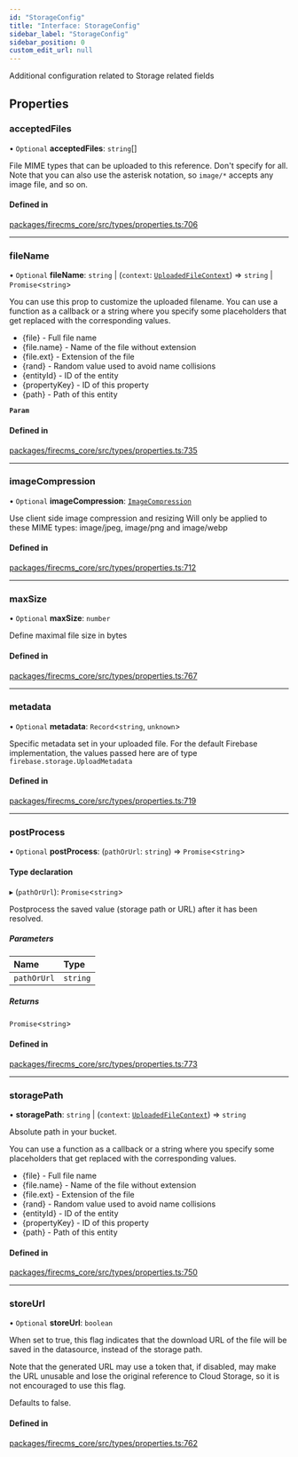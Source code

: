 ```yaml
---
id: "StorageConfig"
title: "Interface: StorageConfig"
sidebar_label: "StorageConfig"
sidebar_position: 0
custom_edit_url: null
---
```


Additional configuration related to Storage related fields

## Properties

### acceptedFiles

• `Optional` **acceptedFiles**: `string`[]

File MIME types that can be uploaded to this reference. Don't specify for
all.
Note that you can also use the asterisk notation, so `image/*`
accepts any image file, and so on.

#### Defined in

[packages/firecms_core/src/types/properties.ts:706](https://github.com/FireCMSco/firecms/blob/d45f3739/packages/firecms_core/src/types/properties.ts#L706)

___

### fileName

• `Optional` **fileName**: `string` \| (`context`: [`UploadedFileContext`](UploadedFileContext.md)) => `string` \| `Promise`\<`string`\>

You can use this prop to customize the uploaded filename.
You can use a function as a callback or a string where you
specify some placeholders that get replaced with the corresponding values.
- {file} - Full file name
- {file.name} - Name of the file without extension
- {file.ext} - Extension of the file
- {rand} - Random value used to avoid name collisions
- {entityId} - ID of the entity
- {propertyKey} - ID of this property
- {path} - Path of this entity

**`Param`**

#### Defined in

[packages/firecms_core/src/types/properties.ts:735](https://github.com/FireCMSco/firecms/blob/d45f3739/packages/firecms_core/src/types/properties.ts#L735)

___

### imageCompression

• `Optional` **imageCompression**: [`ImageCompression`](ImageCompression.md)

Use client side image compression and resizing
Will only be applied to these MIME types: image/jpeg, image/png and image/webp

#### Defined in

[packages/firecms_core/src/types/properties.ts:712](https://github.com/FireCMSco/firecms/blob/d45f3739/packages/firecms_core/src/types/properties.ts#L712)

___

### maxSize

• `Optional` **maxSize**: `number`

Define maximal file size in bytes

#### Defined in

[packages/firecms_core/src/types/properties.ts:767](https://github.com/FireCMSco/firecms/blob/d45f3739/packages/firecms_core/src/types/properties.ts#L767)

___

### metadata

• `Optional` **metadata**: `Record`\<`string`, `unknown`\>

Specific metadata set in your uploaded file.
For the default Firebase implementation, the values passed here are of type
`firebase.storage.UploadMetadata`

#### Defined in

[packages/firecms_core/src/types/properties.ts:719](https://github.com/FireCMSco/firecms/blob/d45f3739/packages/firecms_core/src/types/properties.ts#L719)

___

### postProcess

• `Optional` **postProcess**: (`pathOrUrl`: `string`) => `Promise`\<`string`\>

#### Type declaration

▸ (`pathOrUrl`): `Promise`\<`string`\>

Postprocess the saved value (storage path or URL)
after it has been resolved.

##### Parameters

| Name | Type |
| :------ | :------ |
| `pathOrUrl` | `string` |

##### Returns

`Promise`\<`string`\>

#### Defined in

[packages/firecms_core/src/types/properties.ts:773](https://github.com/FireCMSco/firecms/blob/d45f3739/packages/firecms_core/src/types/properties.ts#L773)

___

### storagePath

• **storagePath**: `string` \| (`context`: [`UploadedFileContext`](UploadedFileContext.md)) => `string`

Absolute path in your bucket.

You can use a function as a callback or a string where you
specify some placeholders that get replaced with the corresponding values.
- {file} - Full file name
- {file.name} - Name of the file without extension
- {file.ext} - Extension of the file
- {rand} - Random value used to avoid name collisions
- {entityId} - ID of the entity
- {propertyKey} - ID of this property
- {path} - Path of this entity

#### Defined in

[packages/firecms_core/src/types/properties.ts:750](https://github.com/FireCMSco/firecms/blob/d45f3739/packages/firecms_core/src/types/properties.ts#L750)

___

### storeUrl

• `Optional` **storeUrl**: `boolean`

When set to true, this flag indicates that the download URL of the file
will be saved in the datasource, instead of the storage path.

Note that the generated URL may use a token that, if disabled, may
make the URL unusable and lose the original reference to Cloud Storage,
so it is not encouraged to use this flag.

Defaults to false.

#### Defined in

[packages/firecms_core/src/types/properties.ts:762](https://github.com/FireCMSco/firecms/blob/d45f3739/packages/firecms_core/src/types/properties.ts#L762)
